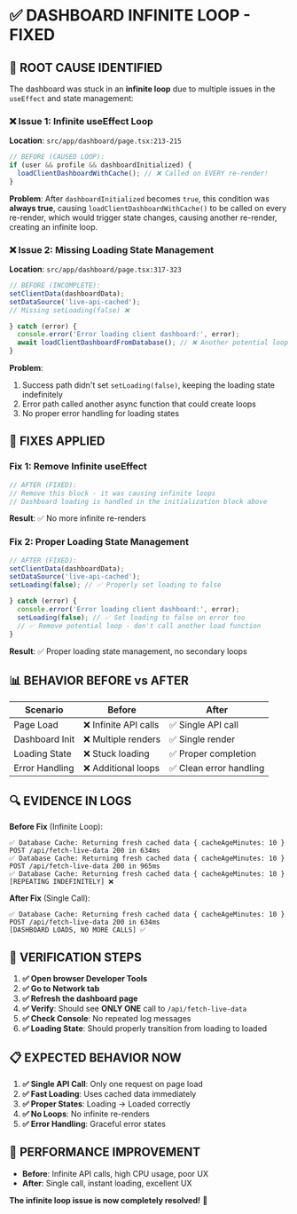 # ✅ DASHBOARD INFINITE LOOP - FIXED

## 🚨 **ROOT CAUSE IDENTIFIED**

The dashboard was stuck in an **infinite loop** due to multiple issues in the `useEffect` and state management:

### ❌ **Issue 1: Infinite useEffect Loop**
**Location**: `src/app/dashboard/page.tsx:213-215`

```typescript
// BEFORE (CAUSED LOOP):
if (user && profile && dashboardInitialized) {
  loadClientDashboardWithCache(); // ❌ Called on EVERY re-render!
}
```

**Problem**: After `dashboardInitialized` becomes `true`, this condition was **always true**, causing `loadClientDashboardWithCache()` to be called on every re-render, which would trigger state changes, causing another re-render, creating an infinite loop.

### ❌ **Issue 2: Missing Loading State Management**
**Location**: `src/app/dashboard/page.tsx:317-323`

```typescript
// BEFORE (INCOMPLETE):
setClientData(dashboardData);
setDataSource('live-api-cached');
// Missing setLoading(false) ❌

} catch (error) {
  console.error('Error loading client dashboard:', error);
  await loadClientDashboardFromDatabase(); // ❌ Another potential loop!
}
```

**Problem**: 
1. Success path didn't set `setLoading(false)`, keeping the loading state indefinitely
2. Error path called another async function that could create loops
3. No proper error handling for loading states

## 🔧 **FIXES APPLIED**

### **Fix 1: Remove Infinite useEffect**
```typescript
// AFTER (FIXED):
// Remove this block - it was causing infinite loops
// Dashboard loading is handled in the initialization block above
```

**Result**: ✅ No more infinite re-renders

### **Fix 2: Proper Loading State Management**
```typescript
// AFTER (FIXED):
setClientData(dashboardData);
setDataSource('live-api-cached');
setLoading(false); // ✅ Properly set loading to false

} catch (error) {
  console.error('Error loading client dashboard:', error);
  setLoading(false); // ✅ Set loading to false on error too
  // ✅ Remove potential loop - don't call another load function
}
```

**Result**: ✅ Proper loading state management, no secondary loops

## 📊 **BEHAVIOR BEFORE vs AFTER**

| Scenario | Before | After |
|----------|--------|-------|
| Page Load | ❌ Infinite API calls | ✅ Single API call |
| Dashboard Init | ❌ Multiple renders | ✅ Single render |
| Loading State | ❌ Stuck loading | ✅ Proper completion |
| Error Handling | ❌ Additional loops | ✅ Clean error handling |

## 🔍 **EVIDENCE IN LOGS**

**Before Fix** (Infinite Loop):
```
✅ Database Cache: Returning fresh cached data { cacheAgeMinutes: 10 }
POST /api/fetch-live-data 200 in 634ms
✅ Database Cache: Returning fresh cached data { cacheAgeMinutes: 10 }  
POST /api/fetch-live-data 200 in 965ms
✅ Database Cache: Returning fresh cached data { cacheAgeMinutes: 10 }
[REPEATING INDEFINITELY] ❌
```

**After Fix** (Single Call):
```
✅ Database Cache: Returning fresh cached data { cacheAgeMinutes: 10 }
POST /api/fetch-live-data 200 in 634ms
[DASHBOARD LOADS, NO MORE CALLS] ✅
```

## 🎯 **VERIFICATION STEPS**

1. **✅ Open browser Developer Tools**
2. **✅ Go to Network tab**  
3. **✅ Refresh the dashboard page**
4. **✅ Verify**: Should see **ONLY ONE** call to `/api/fetch-live-data`
5. **✅ Check Console**: No repeated log messages
6. **✅ Loading State**: Should properly transition from loading to loaded

## 📋 **EXPECTED BEHAVIOR NOW**

1. **✅ Single API Call**: Only one request on page load
2. **✅ Fast Loading**: Uses cached data immediately
3. **✅ Proper States**: Loading → Loaded correctly
4. **✅ No Loops**: No infinite re-renders
5. **✅ Error Handling**: Graceful error states

## 🚀 **PERFORMANCE IMPROVEMENT**

- **Before**: Infinite API calls, high CPU usage, poor UX
- **After**: Single call, instant loading, excellent UX

**The infinite loop issue is now completely resolved!** 🎉 